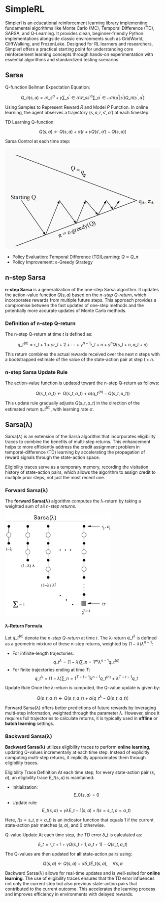 # SimpleRL

Simplerl is an educational reinforcement learning library implementing fundamental algorithms like Monte Carlo (MC), Temporal Difference (TD), SARSA, and Q-Learning. It provides clean, beginner-friendly Python implementations alongside classic environments such as GridWorld, CliffWalking, and FrozenLake. Designed for RL learners and researchers, Simplerl offers a practical starting point for understanding core reinforcement learning concepts through hands-on experimentation with essential algorithms and standardized testing scenarios.

## Sarsa

Q-function Bellman Expectation Equation:

$$Q\_\pi(s,a)=\mathcal{R}\_s^a+\gamma\sum\_{s^{\prime}\in\mathcal{S}}\mathcal{P}\_{ss^{\prime}}^a\sum\_{a^{\prime}\in\mathcal{A}}\pi(a^{\prime}|s^{\prime})Q\_\pi(s^{\prime},a^{\prime})$$

Using Samples to Represent Reward $R$ and Model $P$ Function. In online learning, the agent observes a trajectory $(s, a, r, s', a')$ at each timestep.

TD Learning Q-function:

$$Q(s,a) \leftarrow Q(s,a) + \alpha \left( r + \gamma Q\left(s', a'\right) - Q(s, a) \right)$$

Sarsa Control at each time step: 

![sarsa_update](docs/images/sarsa_update.png)

- Policy Evaluation: Temporal Difference (TD)Learning: $Q \approx Q\_{\pi}$
- Policy Improvement: ε-Greedy Strategy

## n-step Sarsa

**n-step Sarsa** is a generalization of the one-step Sarsa algorithm. It updates the action-value function $Q(s, a)$ based on the *n-step Q-return*, which incorporates rewards from multiple future steps. This approach provides a compromise between the fast updates of one-step methods and the potentially more accurate updates of Monte Carlo methods.

### Definition of n-step Q-return

The n-step Q-return at time $t$ is defined as:

$$q\_t^{(n)} = r\_{t+1} + \gamma r\_{t+2} + \cdots + \gamma^{n-1} r\_{t+n} + \gamma^n Q(s\_{t+n}, a\_{t+n})$$

This return combines the actual rewards received over the next $n$ steps with a bootstrapped estimate of the value of the state-action pair at step $t + n$.

### n-step Sarsa Update Rule

The action-value function is updated toward the n-step Q-return as follows:

$$Q(s\_t, a\_t) \leftarrow Q(s\_t, a\_t) + \alpha \left( q\_t^{(n)} - Q(s\_t, a\_t) \right)$$

This update rule gradually adjusts $Q(s\_t, a\_t)$ in the direction of the estimated return $q\_t^{(n)}$, with learning rate $\alpha$.

## Sarsa(λ)

Sarsa(λ) is an extension of the Sarsa algorithm that incorporates eligibility traces to combine the benefits of multi-step returns. This enhancement helps to more efficiently address the credit assignment problem in temporal-difference (TD) learning by accelerating the propagation of reward signals through the state-action space.

Eligibility traces serve as a temporary memory, recording the visitation history of state-action pairs, which allows the algorithm to assign credit to multiple prior steps, not just the most recent one.

### Forward Sarsa(λ)

The **forward Sarsa(λ)** algorithm computes the λ-return by taking a weighted sum of all *n-step returns*.

![forward_sarsa_lambda](docs/images/forward_sarsa_lambda.png)

#### λ-Return Formula

Let $q\_t^{(n)}$ denote the *n-step Q-return* at time $t$. The λ-return $q\_t^{\lambda}$ is defined as a geometric mixture of these n-step returns, weighted by $(1 - \lambda) \lambda^{n - 1}$:

- For infinite-length trajectories:
$$q\_t^{\lambda} = (1 - \lambda) \sum\_{n=1}^{\infty} \lambda^{n-1} q\_t^{(n)}$$
- For finite trajectories ending at time $T$:
$$q\_t^{\lambda} = (1 - \lambda) \sum\_{n=1}^{T-t-1} \lambda^{n-1} q\_t^{(n)} + \lambda^{T - t - 1} q\_t$$

Update Rule
Once the λ-return is computed, the Q-value update is given by:

$$Q(s\_t, a\_t) \leftarrow Q(s\_t, a\_t) + \alpha (q\_t^{\lambda} - Q(s\_t, a\_t))$$

Forward Sarsa(λ) offers better predictions of future rewards by leveraging multi-step information, weighted through the parameter $\lambda$. However, since it requires full trajectories to calculate returns, it is typically used in **offline** or **batch learning** settings.

### Backward Sarsa(λ)

**Backward Sarsa(λ)** utilizes eligibility traces to perform **online learning**, updating Q-values incrementally at each time step. Instead of explicitly computing multi-step returns, it implicitly approximates them through eligibility traces.

Eligibility Trace Definition
At each time step, for every state-action pair $(s, a)$, an eligibility trace $E\_t(s, a)$ is maintained:

- Initialization:
$$E\_0(s, a) = 0$$
- Update rule:
$$E\_t(s, a) = \gamma \lambda E\_{t-1}(s, a) + I(s = s\_t, a = a\_t)$$

Here, $I(s = s\_t, a = a\_t)$ is an indicator function that equals 1 if the current state-action pair matches $(s, a)$, and 0 otherwise.

Q-value Update
At each time step, the TD error $\delta\_t$ is calculated as:

$$\delta\_t = r\_{t+1} + \gamma Q(s\_{t+1}, a\_{t+1}) - Q(s\_t, a\_t)$$

The Q-values are then updated for **all** state-action pairs using:

$$
Q(s, a) \leftarrow Q(s, a) + \alpha \delta\_t E\_t(s, a), \quad \forall s, a
$$

Backward Sarsa(λ) allows for real-time updates and is well-suited for **online learning**. The use of eligibility traces ensures that the TD error influences not only the current step but also previous state-action pairs that contributed to the current outcome. This accelerates the learning process and improves efficiency in environments with delayed rewards.
